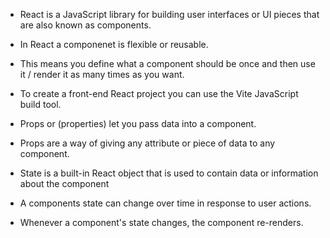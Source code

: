 - React is a JavaScript library for building user interfaces or UI pieces that are also known as components.

- In React a componenet is flexible or reusable.

- This means you define what a component should be once and then use it / render it as many times as you want.

- To create a front-end React project you can use the Vite JavaScript build tool.

- Props or (properties) let you pass data into a component.

- Props are a way of giving any attribute or piece of data to any component.

- State is a built-in React object that is used to contain data or information about the component

- A components state can change over time in response to user actions.

- Whenever a component's state changes, the component re-renders.
